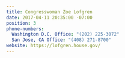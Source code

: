 ```yaml
---
title: Congresswoman Zoe Lofgren
date: 2017-04-11 20:35:00 -07:00
position: 3
phone-numbers:
  Washington D.C. Office: "(202) 225-3072"
  San Jose, CA Office: "(408) 271-8700"
website: https://lofgren.house.gov/
---
```


